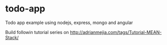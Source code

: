 # todo-app
Todo app example using nodejs, express, mongo and angular

Build followin tutorial series on http://adrianmejia.com/tags/Tutorial-MEAN-Stack/
